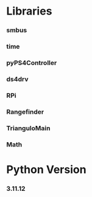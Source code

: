 # Libraries
### smbus
### time
### pyPS4Controller 
### ds4drv
### RPi
### Rangefinder
### TrianguloMain
### Math


# Python Version
### 3.11.12
